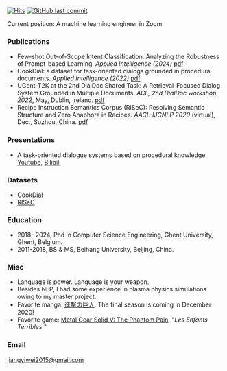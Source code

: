 [![Hits](https://hits.seeyoufarm.com/api/count/incr/badge.svg?url=https%3A%2F%2Fyiweijiang2015.github.io&count_bg=%2379C83D&title_bg=%23555555&icon=&icon_color=%23E7E7E7&title=Visitors&edge_flat=false)](https://hits.seeyoufarm.com)
[![GitHub last commit](https://img.shields.io/github/last-commit/YiweiJiang2015/YiweiJiang2015.github.io)]()

Current position: A machine learning engineer in Zoom.


### Publications
- Few-shot Out-of-Scope Intent Classification: Analyzing the Robustness of Prompt-based Learning. *Applied Intelligence (2024)* [pdf](http://users.atlantis.ugent.be/cdvelder/papers/2024/jiang2024oos.pdf)
- CookDial: a dataset for task-oriented dialogs grounded in procedural documents. *Applied Intelligence (2022)* [pdf](https://arxiv.org/abs/2206.08723)
- UGent-T2K at the 2nd DialDoc Shared Task: A Retrieval-Focused Dialog System Grounded in Multiple Documents. *ACL, 2nd DialDoc workshop 2022*, May, Dublin, Ireland. [pdf](https://aclanthology.org/2022.dialdoc-1.12/)
- Recipe Instruction Semantics Corpus (RISeC): Resolving Semantic Structure and Zero Anaphora in Recipes. *AACL-IJCNLP 2020* (virtual), Dec., Suzhou, China. [pdf](https://www.aclweb.org/anthology/2020.aacl-main.82)

### Presentations
- A task-oriented dialogue systems based on procedural knowledge. [Youtube](https://youtu.be/x_ztjVtE_KY), [Bilibili](https://www.bilibili.com/video/BV1yA411F7yK?share_source=copy_web)

### Datasets
- [CookDial](https://github.com/YiweiJiang2015/CookDial)
- [RISeC](https://github.com/YiweiJiang2015/RISeC)

### Education
- 2018- 2024, Phd in Computer Science Engineering, Ghent University, Ghent, Belgium.
- 2011-2018, BS & MS, Beihang University, Beijing, China.

### Misc
- Language is power. Language is your weapon.
- Besides NLP, I had some experience in plasma physics simulations owing to my master project. 
- Favorite manga: [進撃の巨人](https://en.wikipedia.org/wiki/Attack_on_Titan). The final season is coming in December 2020!
- Favorite game: [Metal Gear Solid V: The Phantom Pain](https://en.wikipedia.org/wiki/Metal_Gear_Solid_V:_The_Phantom_Pain). "*Les Enfants Terribles.*"


### Email
jiangyiwei2015@gmail.com

